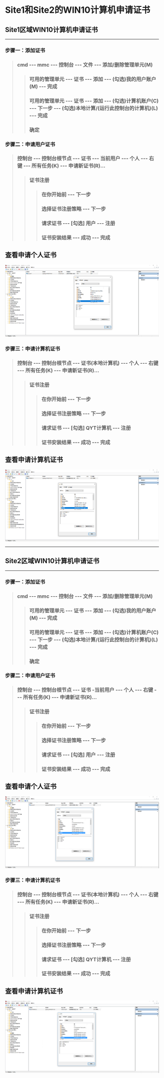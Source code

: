 # Site1和Site2的WIN10计算机申请证书

## Site1区域WIN10计算机申请证书

----

### 步骤一：添加证书

> ### cmd --- mmc --- 控制台 --- 文件 --- 添加/删除管理单元(M)
>> ### 可用的管理单元 --- 证书 --- 添加 --- (勾选)我的用户账户(M) --- 完成
>> ### 可用的管理单元 --- 证书 --- 添加 --- (勾选)计算机账户(C) --- 下一步 --- (勾选)本地计算/(运行此控制台的计算机)(L) --- 完成
>> ### 确定

### 步骤二：申请用户证书
> ### 控制台 --- 控制台根节点 --- 证书 --- 当前用户 --- 个人 --- 右键 --- 所有任务(K) --- 申请新证书(R)...
>> ### 证书注册
>>> ### 在你开始前 --- 下一步
>>> ### 选择证书注册策略 --- 下一步
>>> ### 请求证书 --- [勾选] 用户 --- 注册
>>> ### 证书安装结果 --- 成功 --- 完成

## 查看申请个人证书
![](./images/5.5_1_site1_win10_个人证书.png)


### 步骤三：申请计算机证书
> ### 控制台 --- 控制台根节点 --- 证书(本地计算机) --- 个人 --- 右键 --- 所有任务(K) --- 申请新证书(R)...
>> ### 证书注册
>>> ### 在你开始前 --- 下一步
>>> ### 选择证书注册策略 --- 下一步
>>> ### 请求证书 --- [勾选] QYT计算机 --- 注册
>>> ### 证书安装结果 --- 成功 --- 完成

## 查看申请计算机证书
![](./images/5.5_2_site1_win10_计算机证书.png)

---


## Site2区域WIN10计算机申请证书

---

### 步骤一：添加证书


> ### cmd --- mmc --- 控制台 --- 文件 --- 添加/删除管理单元(M)
>> ### 可用的管理单元 --- 证书 --- 添加 --- (勾选)我的用户账户(M) --- 完成
>> ### 可用的管理单元 --- 证书 --- 添加 --- (勾选)计算机账户(C) --- 下一步 --- (勾选)本地计算/(运行此控制台的计算机)(L) --- 完成
>> ### 确定

### 步骤二：申请用户证书
> ### 控制台 --- 控制台根节点 --- 证书 -当前用户 --- 个人 --- 右键 --- 所有任务(K) --- 申请新证书(R)...
>> ### 证书注册
>>> ### 在你开始前 --- 下一步
>>> ### 选择证书注册策略 --- 下一步
>>> ### 请求证书 --- [勾选] 用户 --- 注册
>>> ### 证书安装结果 --- 成功 --- 完成

## 查看申请个人证书
![](./images/5.5_3_site2_win10_个人证书.png)


### 步骤三：申请计算机证书
> ### 控制台 --- 控制台根节点 --- 证书(本地计算机) --- 个人 --- 右键 --- 所有任务(K) --- 申请新证书(R)...
>> ### 证书注册
>>> ### 在你开始前 --- 下一步
>>> ### 选择证书注册策略 --- 下一步
>>> ### 请求证书 --- [勾选] QYT计算机 --- 注册
>>> ### 证书安装结果 --- 成功 --- 完成

## 查看申请计算机证书
![](./images/5.5_4_site2_win10_计算机证书.png)

